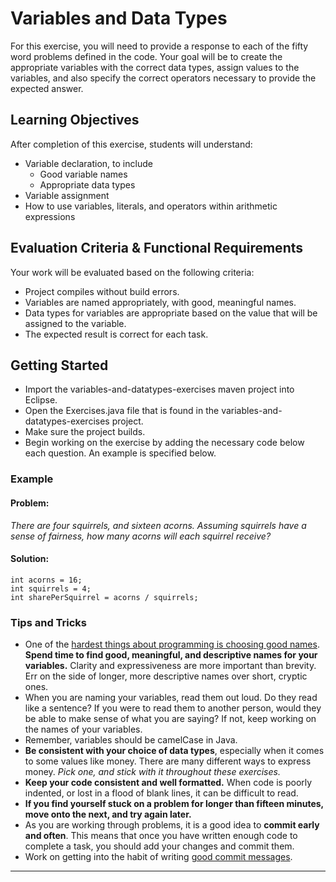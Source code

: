 # Variables and Data Types

For this exercise, you will need to provide a response to each of the fifty word problems defined in the code. Your goal will be to create the appropriate variables with the correct data types, assign values to the variables, and also specify the correct operators necessary to provide the expected answer.

## Learning Objectives

After completion of this exercise, students will understand:

* Variable declaration, to include
    * Good variable names
    * Appropriate data types
* Variable assignment
* How to use variables, literals, and operators within arithmetic expressions

## Evaluation Criteria & Functional Requirements

Your work will be evaluated based on the following criteria:
* Project compiles without build errors.
* Variables are named appropriately, with good, meaningful names.
* Data types for variables are appropriate based on the value that will be assigned to the variable.
* The expected result is correct for each task.

## Getting Started

* Import the variables-and-datatypes-exercises maven project into Eclipse.
* Open the Exercises.java file that is found in the variables-and-datatypes-exercises project.
* Make sure the project builds.
* Begin working on the exercise by adding the necessary code below each question. An example is specified below.

### Example

#### Problem:

*There are four squirrels, and sixteen acorns. Assuming squirrels have a sense of fairness, how many acorns will each squirrel receive?*

#### Solution:

```
int acorns = 16;
int squirrels = 4;
int sharePerSquirrel = acorns / squirrels;
```

### Tips and Tricks

* One of the [hardest things about programming is choosing good names][naming-things-is-hard]. **Spend time to find good, meaningful, and descriptive names for your variables.** Clarity and expressiveness are more important than brevity. Err on the side of longer, more descriptive names over short, cryptic ones.
* When you are naming your variables, read them out loud. Do they read like a sentence? If you were to read them to another person, would they be able to make sense of what you are saying? If not, keep working on the names of your variables.
* Remember, variables should be camelCase in Java.
* **Be consistent with your choice of data types**, especially when it comes to some values like money. There are many different ways to express money. *Pick one, and stick with it throughout these exercises.*
* **Keep your code consistent and well formatted.** When code is poorly indented, or lost in a flood of blank lines, it can be difficult to read.
* **If you find yourself stuck on a problem for longer than fifteen minutes, move onto the next, and try again later.**
* As you are working through problems, it is a good idea to **commit early and often**. This means that once you have written enough code to complete a task, you should add your changes and commit them.
* Work on getting into the habit of writing [good commit messages][good-commit-messages].

---

[good-commit-messages]: https://chris.beams.io/posts/git-commit/
[naming-things-is-hard]: https://hilton.org.uk/blog/why-naming-things-is-hard
